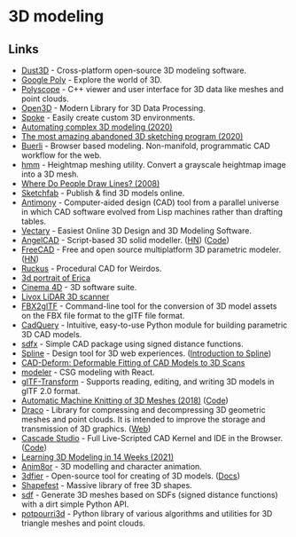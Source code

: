# 3D modeling

## Links

* [Dust3D](https://github.com/huxingyi/dust3d) - Cross-platform open-source 3D modeling software.
* [Google Poly](https://poly.google.com) - Explore the world of 3D.
* [Polyscope](https://github.com/nmwsharp/polyscope) - C++ viewer and user interface for 3D data like meshes and point clouds.
* [Open3D](https://github.com/intel-isl/Open3D) - Modern Library for 3D Data Processing.
* [Spoke](https://github.com/mozilla/Spoke) - Easily create custom 3D environments.
* [Automating complex 3D modeling (2020)](https://share-ng.sandia.gov/news/resources/news_releases/3d_modeling/)
* [The most amazing abandoned 3D sketching program (2020)](https://www.youtube.com/watch?v=Sl1I7ZtsJtY)
* [Buerli](https://buerli.io) - Browser based modeling. Non-manifold, programmatic CAD workflow for the web.
* [hmm](https://github.com/fogleman/hmm) - Heightmap meshing utility. Convert a grayscale heightmap image into a 3D mesh.
* [Where Do People Draw Lines? (2008)](https://gfx.cs.princeton.edu/pubs/Cole\_2008\_WDP/)
* [Sketchfab](https://sketchfab.com) - Publish & find 3D models online.
* [Antimony](https://github.com/mkeeter/antimony) - Computer-aided design (CAD) tool from a parallel universe in which CAD software evolved from Lisp machines rather than drafting tables.
* [Vectary](https://www.vectary.com) - Easiest Online 3D Design and 3D Modeling Software.
* [AngelCAD](https://arnholm.github.io/angelcad-docs/) - Script-based 3D solid modeller. ([HN](https://news.ycombinator.com/item?id=24243077)) ([Code](https://github.com/arnholm/angelcad))
* [FreeCAD](https://github.com/FreeCAD/FreeCAD) - Free and open source multiplatform 3D parametric modeler. ([HN](https://news.ycombinator.com/item?id=24513340))
* [Ruckus](https://github.com/cbiffle/ruckus) - Procedural CAD for Weirdos.
* [3d portrait of Erica](https://twitter.com/SpriggsIan/status/1313692911339368450)
* [Cinema 4D](https://www.maxon.net/en-us/products/cinema-4d/overview/) - 3D software suite.
* [Livox LiDAR 3D scanner](https://github.com/Livox-SDK/livox_scanner)
* [FBX2glTF](https://github.com/facebookincubator/FBX2glTF) - Command-line tool for the conversion of 3D model assets on the FBX file format to the glTF file format.
* [CadQuery](https://github.com/CadQuery/cadquery) - Intuitive, easy-to-use Python module for building parametric 3D CAD models.
* [sdfx](https://github.com/deadsy/sdfx) - Simple CAD package using signed distance functions.
* [Spline](https://spline.design) - Design tool for 3D web experiences. ([Introduction to Spline](https://www.youtube.com/watch?v=BNbVyzhuN3g))
* [CAD-Deform: Deformable Fitting of CAD Models to 3D Scans](https://github.com/alexeybokhovkin/CAD-Deform)
* [modeler](https://github.com/szymonkaliski/modeler) - CSG modeling with React.
* [glTF-Transform](https://github.com/donmccurdy/glTF-Transform) - Supports reading, editing, and writing 3D models in glTF 2.0 format.
* [Automatic Machine Knitting of 3D Meshes (2018)](https://textiles-lab.github.io/publications/2018-autoknit/) ([Code](https://github.com/textiles-lab/autoknit))
* [Draco](https://github.com/google/draco) - Library for compressing and decompressing 3D geometric meshes and point clouds. It is intended to improve the storage and transmission of 3D graphics. ([Web](https://google.github.io/draco/))
* [Cascade Studio](https://zalo.github.io/CascadeStudio/) - Full Live-Scripted CAD Kernel and IDE in the Browser. ([Code](https://github.com/zalo/CascadeStudio))
* [Learning 3D Modeling in 14 Weeks (2021)](https://samanthaz.me/writing/learning-3d-modeling-in-14-weeks)
* [Anim8or](https://www.anim8or.com) - 3D modelling and character animation.
* [3dfier](https://github.com/tudelft3d/3dfier) - Open-source tool for creating of 3D models. ([Docs](http://tudelft3d.github.io/3dfier/))
* [Shapefest](https://shapefest.com) - Massive library of free 3D shapes.
* [sdf](https://github.com/fogleman/sdf) - Generate 3D meshes based on SDFs (signed distance functions) with a dirt simple Python API.
* [potpourri3d](https://github.com/nmwsharp/potpourri3d) - Python library of various algorithms and utilities for 3D triangle meshes and point clouds.
